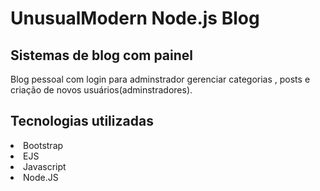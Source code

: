 # UnusualModern Node.js Blog
## Sistemas de blog com painel

Blog pessoal com login para adminstrador gerenciar categorias , posts e criação de novos usuários(adminstradores).

## Tecnologias utilizadas
<li>Bootstrap</li>
<li>EJS</li>
<li>Javascript</li>
<li>Node.JS</li>


